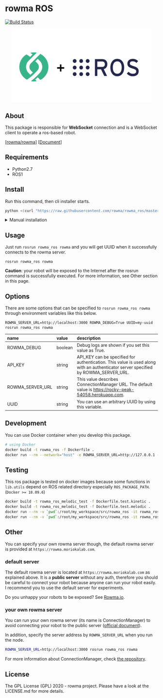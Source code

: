 # rowma ROS
[![Build Status](https://travis-ci.com/asmsuechan/rowma_ros.svg?branch=master)](https://travis-ci.com/asmsuechan/rowma_ros)

<p align="center">
  <img width="460" src="/logo.png">
</p>

## About
This package is responsible for **WebSocket** connection and is a WebSocket client to operate a ros-based robot.

[[rowma/rowma](https://github.com/rowma/rowma)] [[Document](https://rowma.github.io/documentation/en/rowma-ros-overview)]

## Requirements
* Python2.7
* ROS1

## Install
Run this command, then cli installer starts.

```sh
python <(curl "https://raw.githubusercontent.com/rowma/rowma_ros/master/install.py" -s -N)
```

<details><summary>Manual installation</summary>
<p>
You can install `rowma_ros` manually if you fail the installation by the above command.

```sh
cd ~/catkin_ws/src
git clone https://github.com/asmsuechan/rowma_ros
cd rowma_ros
pip install -r requirements.txt
catkin_make
```
</p>
</details>

## Usage
Just run `rosrun rowma_ros rowma` and you will get UUID when it successfully connects to the rowma server.

```
rosrun rowma_ros rowma
```

**Caution**: your robot will be exposed to the Internet after the rosrun command is successfully executed. For more information, see Other section in this page.

## Options
There are some options that can be specified to `rosrun rowma_ros rowma` through environment variables like this below.

```
ROWMA_SERVER_URL=http://localhost:3000 ROWMA_DEBUG=True UUID=my-uuid rosrun rowma_ros rowma
```

|name|value|description|
|:-|:-|:-|
|ROWMA_DEBUG|boolean|Debug logs are shown if you set this value as True.|
|API_KEY|string|API_KEY can be specified for authentication. This value is used along with an authenticator server specified by ROWMA_SERVER_URL.|
|ROWMA_SERVER_URL|string|This value describes ConnectionManager URL. The default value is https://rocky-peak-54058.herokuapp.com.|
|UUID|string|You can use an arbitrary UUID by using this variable.|

## Development
You can use Docker container when you develop this package.

```sh
# using Docker
docker build -t rowma_ros -f Dockerfile .
docker run --rm --network="host" -e ROWMA_SERVER_URL=http://127.0.0.1 -it rowma_ros
```

## Testing
This ros package is tested on docker images because some functions in `lib.utils` depend on ROS related directory especially `ROS_PACKAGE_PATH`. (`Docker >= 18.09.6`)

```sh
docker build -t rowma_ros_melodic_test -f Dockerfile.test.kinetic .
docker build -t rowma_ros_melodic_test -f Dockerfile.test.melodic .
docker run --rm -v `pwd`:/root/my_workspace/src/rowma_ros -it rowma_ros_kinetic_test
docker run --rm -v `pwd`:/root/my_workspace/src/rowma_ros -it rowma_ros_melodic_test
```

## Other
You can specify your own rowma server though, the default rowma server is provided at `https://rowma.moriokalab.com`.

### default server
The default rowma server is located at `https://rowma.moriokalab.com` as explained above. It is a **public server** without any auth, therefore you should be careful to connect your robot because anyone can run your robot easily. I recommend you to use the default server for experiments.

Do you unhappy your robots to be exposed? See [Rowma.io](https://rowma.io).

### your own rowma server
You can run your own rowma server (its name is ConnectionManager) to avoid connecting your robot to the public server ([official document](https://rowma.github.io/documentation/en/host-your-network)).

In addition, specify the server address by `ROWMA_SERVER_URL` when you run the node.

```sh
ROWMA_SERVER_URL=http://localhost:3000 rosrun rowma_ros rowma
```

For more information about ConnectionManager, check [the repository](https://github.com/rowma/rowma).

## License
The GPL License (GPL) 2020 - rowma project. Please have a look at the LICENSE.md for more details.
